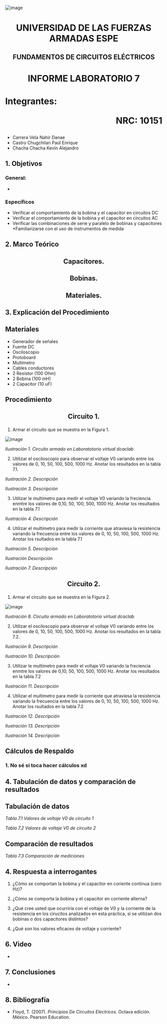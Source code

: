 ![image](https://user-images.githubusercontent.com/93786746/140656495-1e9017c5-1622-4145-a547-0ebbe5014f3d.png)
# <p align=center> UNIVERSIDAD DE LAS FUERZAS ARMADAS ESPE 
## <p align=center> FUNDAMENTOS DE CIRCUITOS ELÉCTRICOS
# <p align=center>  INFORME LABORATORIO 7
# Integrantes: <p align=right> NRC: 10151
* Carrera Vela Nahir Danae
* Castro Chugchilan Paúl Enrique
* Chacha Chacha Kevin Alejandro
## 1. Objetivos
  ### General: 
  * 
  ### Específicos
  * Verificar el comportamiento de la bobina y el capacitor en circuitos DC
  * Verificar el comportamiento de la bobina y el capacitor en circuitos AC
  * Verificar las combinaciones de serie y paralelo de bobinas y capacitores
  *Familiarizarse con el uso de instrumentos de medida
## 2. Marco Teórico
  ## <p align=center> Capacitores.
  
  ## <p align=center> Bobinas.

   ## <p align=center> Materiales.
     
## 3. Explicación del Procedimiento
   ## Materiales
 * Generador de señales
 * Fuente DC
 * Osciloscopio
 * Protoboard
 * Multímetro
 * Cables conductores
 * 2 Resistor (100 Ohm)
 * 2 Bobina (100 mH)
 * 2 Capacitor (10 uF)
## Procedimiento
     
## <p align=center> Circuito 1.
  
1) Armar el circuito que se muestra en la Figura 1.
  
![image](https://user-images.githubusercontent.com/93786746/152868010-ea9f69f9-9b01-4d22-9b37-c4e51d3f2eee.png)


 _Ilustración 1. Circuito armado en Laboratotorio virtual dcaclab_
    
2) Utilizar el osciloscopio para observar el voltaje V0 variando entre los valores de 0, 10, 50, 100, 500, 1000 Hz. Anotar los resultados en la tabla 7.1.

 
_Ilustración 2. Descripción_

 
_Ilustración 3. Descripción_
    
3) Utilizar le multímetro para medir el voltaje V0 variando la freciencia enmtre los valores de 0,10, 50, 100, 500, 1000 Hz. Anotar los resultados en la tabla 7.1

 
_Ilustración 4. Descripción_
 
4) Utilizar el multímetro para medir la corriente que atraviesa la resistencia variando la frecuencia entre los valores de 0, 10, 50, 100, 500, 1000 Hz. Anotar los rsultados en la tabla 7.1

 
 _Ilustración 5. Descripción_
 

_Ilustración Descripción_
 

 _Ilustración 7. Descripción_
 
## <p align=center> Circuito 2.
  
1) Armar el circuito que se muestra en la Figura 2.
  
![image](https://user-images.githubusercontent.com/93786746/152868823-8f88c4e7-00b4-4a3e-af73-eb06b5818e0b.png)


 _Ilustración 8. Circuito armado en Laboratotorio virtual dcaclab_
    
2) Utilizar el osciloscopio para observar el voltaje V0 variando entre los valores de 0, 10, 50, 100, 500, 1000 Hz. Anotar los resultados en la tabla 7.2.

 
_Ilustración 9. Descripción_

 
_Ilustración 10. Descripción_
    
3) Utilizar le multímetro para medir el voltaje V0 variando la freciencia enmtre los valores de 0,10, 50, 100, 500, 1000 Hz. Anotar los resultados en la tabla 7.2

 
_Ilustración 11. Descripción_
 
4) Utilizar el multímetro para medir la corriente que atraviesa la resistencia variando la frecuencia entre los valores de 0, 10, 50, 100, 500, 1000 Hz. Anotar los rsultados en la tabla 7.2

 
 _Ilustración 12. Descripción_
 

_Ilustración 13. Descripción_
 

 _Ilustración 14. Descripción_
   
## Cálculos de Respaldo
  ### 1. No sé si toca hacer cálculos xd

  

## 4. Tabulación de datos y comparación de resultados
    
## Tabulación de datos
    
_Tabla 7.1 Valores de voltaje V0 de circuito 1_


_Tabla 7.2 Valores de voltaje V0 de circuito 2_
    

## Comparación de resultados

_Tabla 7.3 Comparación de mediciones_
    
## 4. Respuesta a interrogantes
1. ¿Cómo se comportan la bobina y el capacitor en coriente continua (cero Hz)?

2. ¿Cómo se comporta la bobina y el capacitor en corriente alterna?

3. ¿Qué cree usted que ocurriría con el voltaje de V0 y la corriente de la resistencia en los cirucitos analizados en esta práctica, si se utilizan dos bobinas o dos capacitores distintos?
 
4. ¿Qué son los valores eficaces de voltaje y corriente?

## 6. Video
  *
## 7. Conclusiones
  * 
## 8. Bibliografía
 * Floyd, T. (2007). _Principios De Circuitos Eléctricos_. Octava edición. México. Pearson Education.
